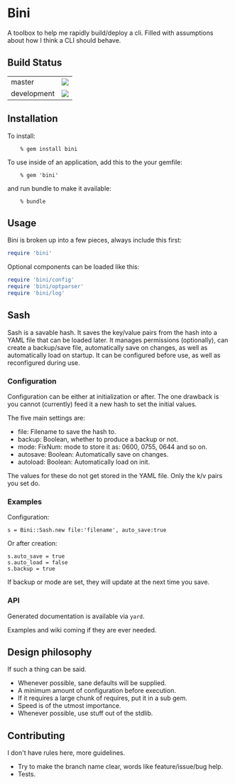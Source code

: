 # Bini

A toolbox to help me rapidly build/deploy a cli.  Filled with assumptions about how I think a CLI should behave.

## Build Status
<table border="0">
  <tr>
    <td>master</td>
    <td><a href=http://travis-ci.org/erniebrodeur/bini?branch=master><img src="https://secure.travis-ci.org/erniebrodeur/bini.png?branch=master"/></h> </td>
  </tr>
  <tr>
    <td>development</td>
    <td><a href=http://travis-ci.org/erniebrodeur/bini?branch=development><img src="https://secure.travis-ci.org/erniebrodeur/bini.png?branch=development"/></h> </td>
  </tr>
</table>

## Installation

To install:

		% gem install bini

To use inside of an application, add this to the your gemfile:

		% gem 'bini'

and run bundle to make it available:

		% bundle

## Usage

Bini is broken up into a few pieces, always include this first:

```ruby
require 'bini'
```

Optional components can be loaded like this:

```ruby
require 'bini/config'
require 'bini/optparser'
require 'bini/log'
```

## Sash

Sash is a savable hash.  It saves the key/value pairs from the hash into a
YAML file that can be loaded later.  It manages permissions (optionally), can
create a backup/save file, automatically save on changes, as well as
automatically load on startup. It can be configured before use, as well as
reconfigured during use.

### Configuration

Configuration can be either at initialization or after.  The one drawback is
you cannot (currently) feed it a new hash to set the initial values.

The five main settings are:

* file:     Filename to save the hash to.
* backup:   Boolean, whether to produce a backup or not.
* mode:     FixNum: mode to store it as: 0600, 0755, 0644 and so on.
* autosave: Boolean: Automatically save on changes.
* autoload: Boolean: Automatically load on init.

The values for these do not get stored in the YAML file.  Only the k/v pairs you
set do.

### Examples

Configuration:

    s = Bini::Sash.new file:'filename', auto_save:true

Or after creation:

    s.auto_save = true
    s.auto_load = false
    s.backup = true

If backup or mode are set, they will update at the next time you save.

### API

Generated documentation is available via ```yard```.

Examples and wiki coming if they are ever needed.

## Design philosophy

If such a thing can be said.

* Whenever possible, sane defaults will be supplied.
* A minimum amount of configuration before execution.
* If it requires a large chunk of requires, put it in a sub gem.
* Speed is of the utmost importance.
* Whenever possible, use stuff out of the stdlib.

## Contributing

I don't have rules here, more guidelines.

* Try to make the branch name clear, words like feature/issue/bug help.
* Tests.
